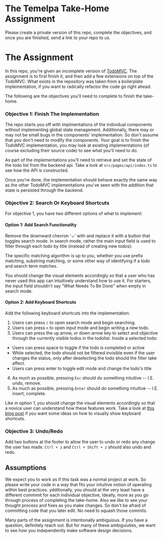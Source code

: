 # The Temelpa Take-Home Assignment

Please create a private version of this repo, complete the objectives, and once you
are finished, send a link to your repo to us.

# The Assignment

In this repo, you're given an incomplete version of
[TodoMVC](https://todomvc.com/). The assignment is to first finish
it, and then add a few extensions on top of the TodoMVC. What
exists in the repository was taken from a boilerplate implementation,
if you want to radically refactor the code go right ahead.

The following are the objectives you'll need to complete to finish the
take-home.

### Objective 1: Finish The Implementation

The repo starts you off with implmentations of the individual components without
implementing global state management. Additionally, there may or may not be
small bugs in the components' implementation. So don't assume that you don't
need to modify the components. Your goal is to finish the TodoMVC implementation,
you may look at existing implementations (of course excluding their source code)
to see what you'll need to do.

As part of the implementations you'll need to retrieve and set the state of the
todo list from the backend api. Take a look at `src/pages/api/index.ts` to see how
the API is constructed.

Once you're done, the implementation should behave exactly the same way as the other
TodoMVC implementations you've seen with the addition that state is persisted through
the backend.

### Objective 2: Search Or Keyboard Shortcuts

For objective 1, you have two different options of what to implement:

#### Option 1: Add Search Functionality

Remove the downward chevron '⌄' with and replace it with a button that toggles
search mode. In search mode, rather the main input field is used to filter
through each todo by title (instead of creating new todos).

The specific matching algorithm is up to you, whether you use prefix matching,
substring matching, or some other way of identifying if a todo and search
term matches.

You should change the visual elements accordingly so that a user who has never
used this app can intuitively understand how to use it. For starters, the input
field shouldn't say "What Needs To Be Done" when empty in search mode.

#### Option 2: Add Keyboard Shortcuts

Add the following keyboard shortcuts into the implementation:

1. Users can press `/` to open search mode and begin searching.
2. Users can press `n` to open input mode and begin writing a new todo.
3. Users can press the up arrow, or down arrow key to select and objective through the
   currently visible todos in the todolist. Inside a selected todo:

- Users can press space to toggle if the todo is completed or active
- While selected, the todo should not be filtered invisible even if the user
  changes the status, only after deselecting the todo should the filter
  take affect.
- Users can press enter to toggle edit mode and change the todo's title

4. As much as possible, pressing `Esc` should do something intuitive -- I.E. undo, remove.
5. As much as possible, pressing `Enter` should do something intuitive -- I.E. insert, complete.

Like in option 1, you should change the visual elements accordingly so that a novice user
can understand how these features work. Take a look at
[this blog post](https://knock.app/blog/how-to-design-great-keyboard-shortcuts)
if you want some ideas on how to visually show keyboard shortcuts.

### Objective 3: Undo/Redo

Add two buttons at the footer to allow the user to undo or redo any change the user has made. `Ctrl + z`
and `Ctrl + Shift + z` should also undo and redo.

## Assumptions

We expect you to work as if this task was a normal project at work. So please write
your code in a way that fits your intuitive notion of operating within best practices.
ydditionally, you should at the very least have a different commmit for each individual objective,
Ideally, more as you go through process of completing the take-home. Also we like
to see your thought process and fixes as you make changes. So don't be afraid of
committing code that you later edit. No need to squash those commits.

Many parts of the assignment is intentionally ambiguious. If you have a question, definitely
reach out. But for many of these ambiguiuties, we want to see how you independently make
software design decisions.

